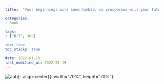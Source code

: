 ```yaml
---
title:  "Your beginnings will seem humble, so prosperous will your future be"

categories:
- Book

tags:
- ["8:7", Job]

toc: true
toc_sticky: true

date: 2022-01-19
last_modified_at: 2022-01-19
---
```

  
  
![Job](/Images/Sentence/Job87.png){: .align-center}{: width="70%", height="70%"}